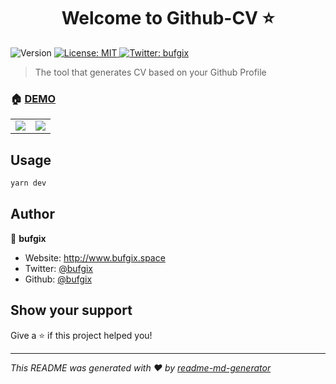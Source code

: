 <h1 align="center">Welcome to Github-CV ⭐</h1>
<p>
  <img alt="Version" src="https://img.shields.io/badge/version-1.0.0-blue.svg?cacheSeconds=2592000" />
  <a href="#" target="_blank">
    <img alt="License: MIT" src="https://img.shields.io/badge/License-MIT-yellow.svg" />
  </a>
  <a href="https://twitter.com/bufgix" target="_blank">
    <img alt="Twitter: bufgix" src="https://img.shields.io/twitter/follow/bufgix.svg?style=social" />
  </a>
</p>

> The tool that generates CV based on your Github Profile

### 🏠 [DEMO](https://github-cv.herokuapp.com)

|   	|   	|
|---	|---	|
 ![](https://user-images.githubusercontent.com/22038798/74594363-86ef8b80-5046-11ea-9da7-5a670510a1b1.png) |  ![](https://user-images.githubusercontent.com/22038798/74594117-d08aa700-5043-11ea-8407-de19db66c8bd.png) 







## Usage

```sh
yarn dev
```

## Author

👤 **bufgix**

* Website: http://www.bufgix.space
* Twitter: [@bufgix](https://twitter.com/bufgix)
* Github: [@bufgix](https://github.com/bufgix)

## Show your support

Give a ⭐️ if this project helped you!

***
_This README was generated with ❤️ by [readme-md-generator](https://github.com/kefranabg/readme-md-generator)_
